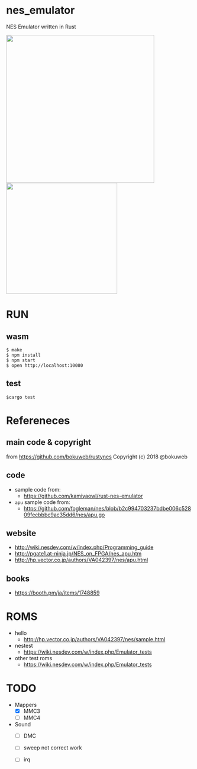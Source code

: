 # nes_emulator

NES Emulator written in Rust  

<img src="https://user-images.githubusercontent.com/22634362/77064099-2d51f680-6a22-11ea-801d-fb1feee6ad46.gif" width="400">
<img src="https://user-images.githubusercontent.com/22634362/77730078-6a7e4000-7043-11ea-934f-c129c873f105.gif" width="300">


# RUN
## wasm
```
$ make
$ npm install
$ npm start
$ open http://localhost:10080
```

## test
```
$cargo test
```

# Refereneces
## main code & copyright 
from https://github.com/bokuweb/rustynes
Copyright (c) 2018 @bokuweb
## code
- sample code from: 
  - https://github.com/kamiyaowl/rust-nes-emulator
- `apu` sample code from:
  - https://github.com/fogleman/nes/blob/b2c994703237bdbe006c52809fecbbbc9ac35dd6/nes/apu.go
  
## website
- http://wiki.nesdev.com/w/index.php/Programming_guide
- http://pgate1.at-ninja.jp/NES_on_FPGA/nes_apu.htm
- http://hp.vector.co.jp/authors/VA042397/nes/apu.html

## books
- https://booth.pm/ja/items/1748859


# ROMS
- hello
  - http://hp.vector.co.jp/authors/VA042397/nes/sample.html
- nestest
  - https://wiki.nesdev.com/w/index.php/Emulator_tests
- other test roms
  - https://wiki.nesdev.com/w/index.php/Emulator_tests
  
# TODO
- Mappers
  - [x] MMC3
  - [ ] MMC4
- Sound
  - [ ] DMC
  - [ ] sweep not correct work
  - [ ] irq
  
  
